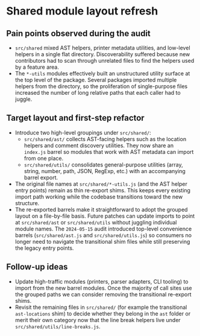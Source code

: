 # Shared module layout refresh

## Pain points observed during the audit

- `src/shared` mixed AST helpers, printer metadata utilities, and low-level
  helpers in a single flat directory. Discoverability suffered because new
  contributors had to scan through unrelated files to find the helpers used by
  a feature area.
- The `*-utils` modules effectively built an unstructured utility surface at the
  top level of the package. Several packages imported multiple helpers from the
  directory, so the proliferation of single-purpose files increased the number
  of long relative paths that each caller had to juggle.

## Target layout and first-step refactor

- Introduce two high-level groupings under `src/shared/`:
  - `src/shared/ast/` collects AST-facing helpers such as the location helpers
    and comment discovery utilities. They now share an `index.js` barrel so
    modules that work with AST metadata can import from one place.
  - `src/shared/utils/` consolidates general-purpose utilities (array, string,
    number, path, JSON, RegExp, etc.) with an accompanying barrel export.
- The original file names at `src/shared/*-utils.js` (and the AST helper entry
  points) remain as thin re-export shims. This keeps every existing import path
  working while the codebase transitions toward the new structure.
- The re-exported barrels make it straightforward to adopt the grouped layout on
  a file-by-file basis. Future patches can update imports to point at
  `src/shared/ast` or `src/shared/utils` without juggling individual module
  names. The `2024-05-15` audit introduced top-level convenience barrels
  (`src/shared/ast.js` and `src/shared/utils.js`) so consumers no longer need to
  navigate the transitional shim files while still preserving the legacy entry
  points.

## Follow-up ideas

- Update high-traffic modules (printers, parser adapters, CLI tooling) to import
  from the new barrel modules. Once the majority of call sites use the grouped
  paths we can consider removing the transitional re-export shims.
- Revisit the remaining files in `src/shared/` (for example the transitional
  `ast-locations` shim) to decide whether they belong in the `ast` folder or
  merit their own category now that the line break helpers live under
  `src/shared/utils/line-breaks.js`.
